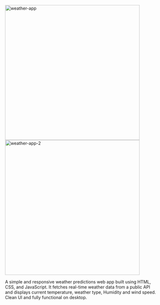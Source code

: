 <img src="https://github.com/user-attachments/assets/974155d2-5f54-462f-b2fb-f6808c0b495b" alt="weather-app" width="441" height="auto" />
<img src="https://github.com/user-attachments/assets/ba2625f0-57d7-40ae-9d37-2c21d0f40adb" alt="weather-app-2" width="441" height="auto" />

A simple and responsive weather  predictions web app built using HTML, CSS, and JavaScript. It fetches real-time weather data from a public API and displays current temperature, weather type, Humidity and wind speed. Clean UI and fully functional on desktop.
